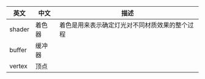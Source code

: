 | 英文   | 中文   | 描述                                           |
| ------ | ------ | ---------------------------------------------- |
| shader | 着色器 | 着色是用来表示确定灯光对不同材质效果的整个过程 |
| buffer | 缓冲器 |                                                |
| vertex | 顶点   |                                                |
